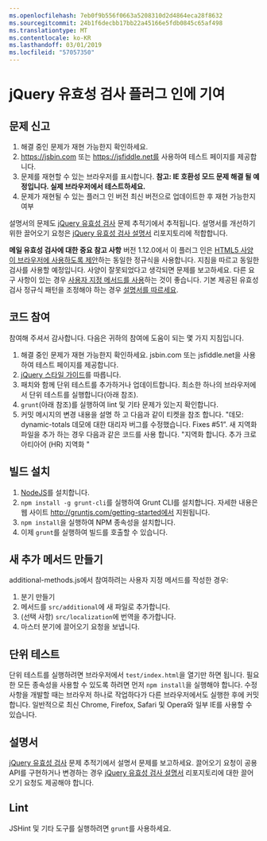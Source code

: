 ```yaml
---
ms.openlocfilehash: 7eb0f9b556f0663a5208310d2d4864eca28f8632
ms.sourcegitcommit: 24b1f6decbb17bb22a45166e5fdb0845c65af498
ms.translationtype: MT
ms.contentlocale: ko-KR
ms.lasthandoff: 03/01/2019
ms.locfileid: "57057350"
---
```

# <a name="contributing-to-the-jquery-validation-plugin"></a>jQuery 유효성 검사 플러그 인에 기여

## <a name="reporting-an-issue"></a>문제 신고

1. 해결 중인 문제가 재현 가능한지 확인하세요.
2. https://jsbin.com 또는 https://jsfiddle.net를 사용하여 테스트 페이지를 제공합니다.
3. 문제를 재현할 수 있는 브라우저를 표시합니다. **참고: IE 호환성 모드 문제 해결 될 예정입니다. 실제 브라우저에서 테스트하세요.**
4. 문제가 재현될 수 있는 플러그 인 버전 최신 버전으로 업데이트한 후 재현 가능한지 여부

설명서의 문제도 [jQuery 유효성 검사](https://github.com/jquery-validation/jquery-validation/issues) 문제 추적기에서 추적됩니다.
설명서를 개선하기 위한 끌어오기 요청은 [jQuery 유효성 검사 설명서](https://github.com/jquery-validation/validation-content) 리포지토리에 적합합니다.

**메일 유효성 검사에 대한 중요 참고 사항** 버전 1.12.0에서 이 플러그 인은 [HTML5 사양이 브라우저에 사용하도록 제안](https://html.spec.whatwg.org/multipage/forms.html#valid-e-mail-address)하는 동일한 정규식을 사용합니다. 지침을 따르고 동일한 검사를 사용할 예정입니다. 사양이 잘못되었다고 생각되면 문제를 보고하세요. 다른 요구 사항이 있는 경우 [사용자 지정 메서드를 사용](http://jqueryvalidation.org/jQuery.validator.addMethod/)하는 것이 좋습니다.
기본 제공된 유효성 검사 정규식 패턴을 조정해야 하는 경우 [설명서를 따르세요](http://jqueryvalidation.org/jQuery.validator.methods/).

## <a name="contributing-code"></a>코드 참여

참여해 주셔서 감사합니다. 다음은 귀하의 참여에 도움이 되는 몇 가지 지침입니다.

1. 해결 중인 문제가 재현 가능한지 확인하세요. jsbin.com 또는 jsfiddle.net을 사용하여 테스트 페이지를 제공합니다.
2. [jQuery 스타일 가이드](http://contribute.jquery.com/style-guides/js)를 따릅니다.
3. 패치와 함께 단위 테스트를 추가하거나 업데이트합니다. 최소한 하나의 브라우저에서 단위 테스트를 실행합니다(아래 참조).
4. `grunt`(아래 참조)를 실행하여 lint 및 기타 문제가 있는지 확인합니다.
5. 커밋 메시지의 변경 내용을 설명 하 고 다음과 같이 티켓을 참조 합니다. "데모: dynamic-totals 데모에 대한 대리자 버그를 수정했습니다. Fixes #51”. 새 지역화 파일을 추가 하는 경우 다음과 같은 코드를 사용 합니다. "지역화 합니다. 추가 크로아티아어 (HR) 지역화 "

## <a name="build-setup"></a>빌드 설치

1. [NodeJS](http://nodejs.org)를 설치합니다.
2. `npm install -g grunt-cli`를 실행하여 Grunt CLI를 설치합니다. 자세한 내용은 웹 사이트 http://gruntjs.com/getting-started에서 지원됩니다.
3. `npm install`을 실행하여 NPM 종속성을 설치합니다.
4. 이제 `grunt`를 실행하여 빌드를 호출할 수 있습니다.

## <a name="creating-a-new-additional-method"></a>새 추가 메서드 만들기

additional-methods.js에서 참여하려는 사용자 지정 메서드를 작성한 경우:

1. 분기 만들기
2. 메서드를 `src/additional`에 새 파일로 추가합니다.
3. (선택 사항) `src/localization`에 번역을 추가합니다.
4. 마스터 분기에 끌어오기 요청을 보냅니다.

## <a name="unit-tests"></a>단위 테스트

단위 테스트를 실행하려면 브라우저에서 `test/index.html`을 열기만 하면 됩니다. 필요한 모든 종속성을 사용할 수 있도록 하려면 먼저 `npm install`을 실행해야 합니다.
수정 사항을 개발할 때는 브라우저 하나로 작업하다가 다른 브라우저에서도 실행한 후에 커밋합니다. 일반적으로 최신 Chrome, Firefox, Safari 및 Opera와 일부 IE를 사용할 수 있습니다.

## <a name="documentation"></a>설명서

[jQuery 유효성 검사](https://github.com/jquery-validation/jquery-validation/issues) 문제 추적기에서 설명서 문제를 보고하세요.
끌어오기 요청이 공용 API를 구현하거나 변경하는 경우 [jQuery 유효성 검사 설명서](https://github.com/jquery-validation/validation-content) 리포지토리에 대한 끌어오기 요청도 제공해야 합니다.

## <a name="linting"></a>Lint

JSHint 및 기타 도구를 실행하려면 `grunt`를 사용하세요.
